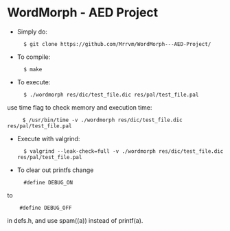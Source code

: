# WordMorph - AED Project

* Simply do:


        $ git clone https://github.com/Mrrvm/WordMorph---AED-Project/

* To compile: 

   
        $ make
    
* To execute:

    
        $ ./wordmorph res/dic/test_file.dic res/pal/test_file.pal
        
use time flag to check memory and execution time:

         $ /usr/bin/time -v ./wordmorph res/dic/test_file.dic res/pal/test_file.pal     
                   
* Execute with valgrind:

    
        $ valgrind --leak-check=full -v ./wordmorph res/dic/test_file.dic res/pal/test_file.pal

* To clear out printfs change 

    
        #define DEBUG_ON 
to

        #define DEBUG_OFF

in defs.h, and use spam((a)) instead of printf(a).
